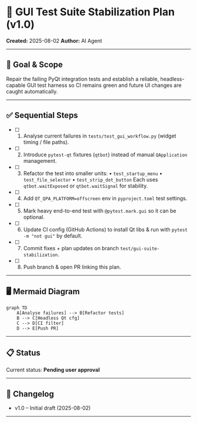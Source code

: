 # 🧪 GUI Test Suite Stabilization Plan (v1.0)

**Created:** 2025-08-02
**Author:** AI Agent

---

## 🎯 Goal & Scope

Repair the failing PyQt integration tests and establish a reliable, headless-capable GUI test harness so CI remains green and future UI changes are caught automatically.

---

## ✅ Sequential Steps

- [ ] 1. Analyse current failures in `tests/test_gui_workflow.py` (widget timing / file paths).
- [ ] 2. Introduce `pytest-qt` fixtures (`qtbot`) instead of manual `QApplication` management.
- [ ] 3. Refactor the test into smaller units:
     • `test_startup_menu`
     • `test_file_selector`
     • `test_strip_dot_button`
     Each uses `qtbot.waitExposed` or `qtbot.waitSignal` for stability.
- [ ] 4. Add `QT_QPA_PLATFORM=offscreen` env in `pyproject.toml` test settings.
- [ ] 5. Mark heavy end-to-end test with `@pytest.mark.gui` so it can be optional.
- [ ] 6. Update CI config (GitHub Actions) to install Qt libs & run with `pytest -m "not gui"` by default.
- [ ] 7. Commit fixes + plan updates on branch `test/gui-suite-stabilization`.
- [ ] 8. Push branch & open PR linking this plan.

---

## 🖥️ Mermaid Diagram

```mermaid
graph TD
    A[Analyse failures] --> B[Refactor tests]
    B --> C[Headless Qt cfg]
    C --> D[CI filter]
    D --> E[Push PR]
```

---

## 📋 Status

Current status: **Pending user approval**

---

## 📝 Changelog

- v1.0 – Initial draft (2025-08-02)

---

